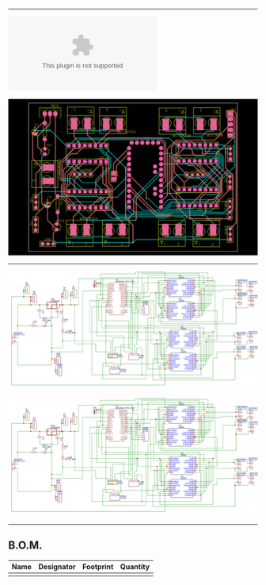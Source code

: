 ____
![Download GERBER for the hereinafter PCB](files/Gerber.zip?raw=true)

![DIY Motor 4 Pro Mini TopSilk](files/TOPsilk.png)

___
![L293D based RC Pro Mini Schematic](files/2022-04-01_212701.png)


![Download Electrical Schematic for the abovementioned PCB](files/2022-04-01_212701.png?raw=true)

____

## B.O.M. ##
| Name                     | Designator     | Footprint         | Quantity |
|--------------------------|----------------|-------------------|----------|
|                          |                |                   |          |


